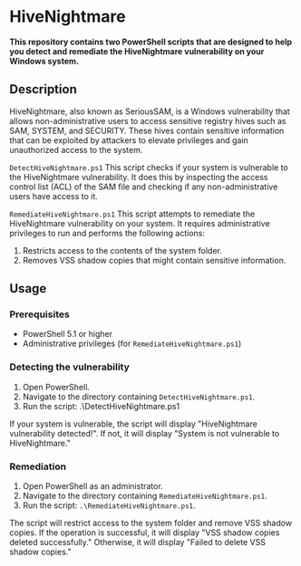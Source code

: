 # HiveNightmare
**This repository contains two PowerShell scripts that are designed to help you detect and remediate the HiveNightmare vulnerability on your Windows system.**

## Description

HiveNightmare, also known as SeriousSAM, is a Windows vulnerability that allows non-administrative users to access sensitive registry hives such as SAM, SYSTEM, and SECURITY. These hives contain sensitive information that can be exploited by attackers to elevate privileges and gain unauthorized access to the system.

`DetectHiveNightmare.ps1`
This script checks if your system is vulnerable to the HiveNightmare vulnerability. It does this by inspecting the access control list (ACL) of the SAM file and checking if any non-administrative users have access to it.

`RemediateHiveNightmare.ps1`
This script attempts to remediate the HiveNightmare vulnerability on your system. It requires administrative privileges to run and performs the following actions:

1. Restricts access to the contents of the system folder.
2. Removes VSS shadow copies that might contain sensitive information.

## Usage
### Prerequisites
* PowerShell 5.1 or higher
* Administrative privileges (for `RemediateHiveNightmare.ps1`)

### Detecting the vulnerability
1. Open PowerShell.
2. Navigate to the directory containing `DetectHiveNightmare.ps1`.
3. Run the script: .\DetectHiveNightmare.ps1

If your system is vulnerable, the script will display "HiveNightmare vulnerability detected!". If not, it will display "System is not vulnerable to HiveNightmare."

### Remediation
1. Open PowerShell as an administrator.
2. Navigate to the directory containing `RemediateHiveNightmare.ps1`.
3. Run the script: `.\RemediateHiveNightmare.ps1`.

The script will restrict access to the system folder and remove VSS shadow copies. If the operation is successful, it will display "VSS shadow copies deleted successfully." Otherwise, it will display "Failed to delete VSS shadow copies."
